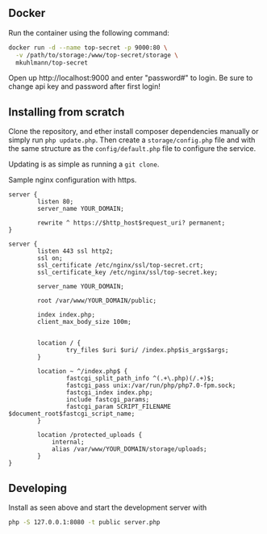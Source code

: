 
## Docker

Run the container using the following command:

```bash
docker run -d --name top-secret -p 9000:80 \
  -v /path/to/storage:/www/top-secret/storage \
  mkuhlmann/top-secret
```

Open up http://localhost:9000 and enter "password#" to login. Be sure to change api key and password after first login!

## Installing from scratch

Clone the repository, and ether install composer dependencies manually or simply run `php update.php`. Then create a `storage/config.php` file and with the same structure as the `config/default.php` file to configure the service.

Updating is as simple as running a `git clone`.

Sample nginx configuration with https.

```
server {
        listen 80;
        server_name YOUR_DOMAIN;

        rewrite ^ https://$http_host$request_uri? permanent;
}

server {
        listen 443 ssl http2;
        ssl on;
        ssl_certificate /etc/nginx/ssl/top-secret.crt;
        ssl_certificate_key /etc/nginx/ssl/top-secret.key;

        server_name YOUR_DOMAIN;

        root /var/www/YOUR_DOMAIN/public;

        index index.php;
        client_max_body_size 100m;


        location / {
                try_files $uri $uri/ /index.php$is_args$args;
        }

        location ~ ^/index.php$ {
                fastcgi_split_path_info ^(.+\.php)(/.+)$;
                fastcgi_pass unix:/var/run/php/php7.0-fpm.sock;
                fastcgi_index index.php;
                include fastcgi_params;
                fastcgi_param SCRIPT_FILENAME $document_root$fastcgi_script_name;
        }

        location /protected_uploads {
            internal;
            alias /var/www/YOUR_DOMAIN/storage/uploads;
        }
}
```


## Developing

Install as seen above and start the development server with

```bash
php -S 127.0.0.1:8080 -t public server.php
```
